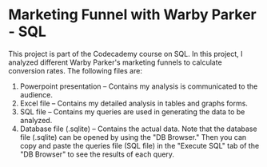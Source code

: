 # Marketing Funnel with Warby Parker - SQL

This project is part of the Codecademy course on SQL. In this project, I analyzed different Warby Parker's marketing funnels to calculate conversion rates. The following files are:
1.	Powerpoint presentation – Contains my analysis is communicated to the audience.
2.	Excel file – Contains my detailed analysis in tables and graphs forms.
3.	SQL file – Contains my queries are used in generating the data to be analyzed.
4.	Database file (.sqlite) – Contains the actual data.
Note that the database file (.sqlite) can be opened by using the "DB Browser." Then you can copy and paste the queries file (SQL file) in the "Execute SQL" tab of the "DB Browser" to see the results of each query.

 
